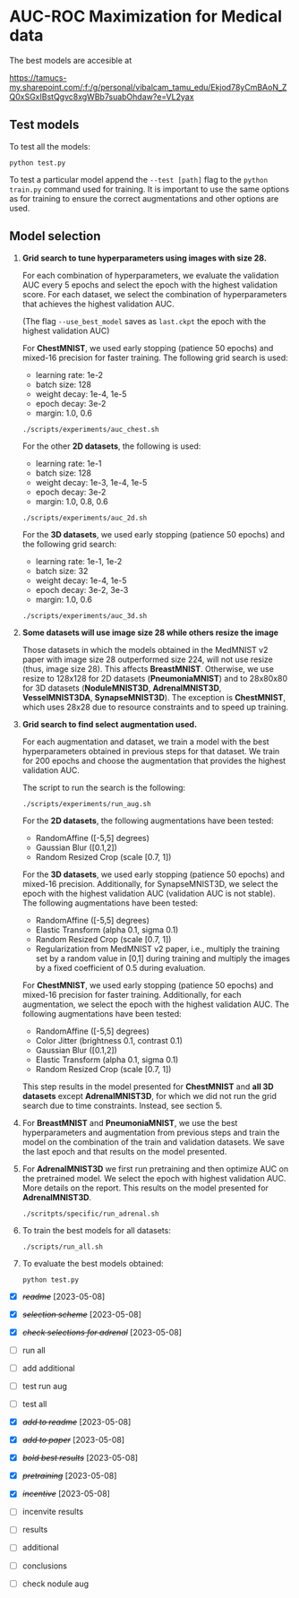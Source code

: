 # AUC-ROC Maximization for Medical data

The best models are accesible at 

https://tamucs-my.sharepoint.com/:f:/g/personal/vibalcam_tamu_edu/Ekjod78yCmBAoN_ZQ0xSGxIBstQgvc8xgWBb7suabOhdaw?e=VL2yax

## Test models

To test all the models:
```
python test.py
```

To test a particular model append the `--test [path]` flag to the `python train.py` command used for training. 
It is important to use the same options as for training to ensure the correct augmentations and other options are used.

## Model selection

1. **Grid search to tune hyperparameters using images with size 28.**

    For each combination of hyperparameters, we evaluate the validation AUC every 5 epochs and select the epoch with the highest validation score.
    For each dataset, we select the combination of hyperparameters that achieves the highest validation AUC.

    (The flag `--use_best_model` saves as `last.ckpt` the epoch with the highest validation AUC)

    For **ChestMNIST**, we used early stopping (patience 50 epochs) and mixed-16 precision for faster training. The following grid search is used:
    - learning rate: 1e-2
    - batch size: 128
    - weight decay: 1e-4, 1e-5
    - epoch decay: 3e-2
    - margin: 1.0, 0.6

    ```
    ./scripts/experiments/auc_chest.sh
    ```

    For the other **2D datasets**, the following is used:
    - learning rate: 1e-1
    - batch size: 128
    - weight decay: 1e-3, 1e-4, 1e-5
    - epoch decay: 3e-2
    - margin: 1.0, 0.8, 0.6

    ```
    ./scripts/experiments/auc_2d.sh
    ```

    For the **3D datasets**, we used early stopping (patience 50 epochs) and the following grid search:
    - learning rate: 1e-1, 1e-2
    - batch size: 32
    - weight decay: 1e-4, 1e-5
    - epoch decay: 3e-2, 3e-3
    - margin: 1.0, 0.6

    ```
    ./scripts/experiments/auc_3d.sh
    ```

2. **Some datasets will use image size 28 while others resize the image**

    Those datasets in which the models obtained in the MedMNIST v2 paper with image size 28 outperformed size 224, will not use resize (thus, image size 28). This affects **BreastMNIST**.
    Otherwise, we use resize to 128x128 for 2D datasets (**PneumoniaMNIST**) and to 28x80x80 for 3D datasets (**NoduleMNIST3D**, **AdrenalMNIST3D**, **VesselMNIST3DA**, **SynapseMNIST3D**).
    The exception is **ChestMNIST**, which uses 28x28 due to resource constraints and to speed up training.

3. **Grid search to find select augmentation used.**

    For each augmentation and dataset, we train a model with the best hyperparameters obtained in previous steps for that dataset. We train for 200 epochs and choose the augmentation that provides the highest validation AUC.

    The script to run the search is the following:
    ```
    ./scripts/experiments/run_aug.sh
    ```

    For the **2D datasets**, the following augmentations have been tested:
    - RandomAffine ([-5,5] degrees)
    - Gaussian Blur ([0.1,2]) 
    - Random Resized Crop (scale [0.7, 1])

    For the **3D datasets**, we used early stopping (patience 50 epochs) and mixed-16 precision. Additionally, for SynapseMNIST3D, we select the epoch with the highest validation AUC (validation AUC is not stable). The following augmentations have been tested:
    - RandomAffine ([-5,5] degrees)
    - Elastic Transform (alpha 0.1, sigma 0.1) 
    - Random Resized Crop (scale [0.7, 1]) 
    - Regularization from MedMNIST v2 paper, i.e., multiply the training set by a random value in [0,1] during training and multiply the images by a fixed coefficient of 0.5 during evaluation.

    For **ChestMNIST**, we used early stopping (patience 50 epochs) and mixed-16 precision for faster training. Additionally, for each augmentation, we select the epoch with the highest validation AUC. 
    The following augmentations have been tested:
    - RandomAffine ([-5,5] degrees)
    - Color Jitter (brightness 0.1, contrast 0.1) 
    - Gaussian Blur ([0.1,2]) 
    - Elastic Transform (alpha 0.1, sigma 0.1) 
    - Random Resized Crop (scale [0.7, 1])

    This step results in the model presented for **ChestMNIST** and **all 3D datasets** except **AdrenalMNIST3D**, for which we did not run the grid search due to time constraints. Instead, see section 5.

4. For **BreastMNIST** and **PneumoniaMNIST**, we use the best hyperparameters and augmentation from previous steps and train the model on the combination of the train and validation datasets. 
    We save the last epoch and that results on the model presented.

5. For **AdrenalMNIST3D** we first run pretraining and then optimize AUC on the pretrained model. We select the epoch with highest validation AUC. More details on the report.
   This results on the model presented for **AdrenalMNIST3D**.

   ```
   ./scritpts/specific/run_adrenal.sh
   ```

6. To train the best models for all datasets:
    ```
    ./scripts/run_all.sh
    ```

7. To evaluate the best models obtained:
    ```
    python test.py
    ```


- [X] ~~*readme*~~ [2023-05-08]
- [X] ~~*selection scheme*~~ [2023-05-08]
- [X] ~~*check selections for adrenal*~~ [2023-05-08]
- [ ] run all
- [ ] add additional
- [ ] test run aug
- [ ] test all
- [X] ~~*add to readme*~~ [2023-05-08]
- [X] ~~*add to paper*~~ [2023-05-08]

- [X] ~~*bold best results*~~ [2023-05-08]

- [X] ~~*pretraining*~~ [2023-05-08]
- [X] ~~*incentive*~~ [2023-05-08]
- [ ] incenvite results
- [ ] results
- [ ] additional
- [ ] conclusions

- [ ] check nodule aug

